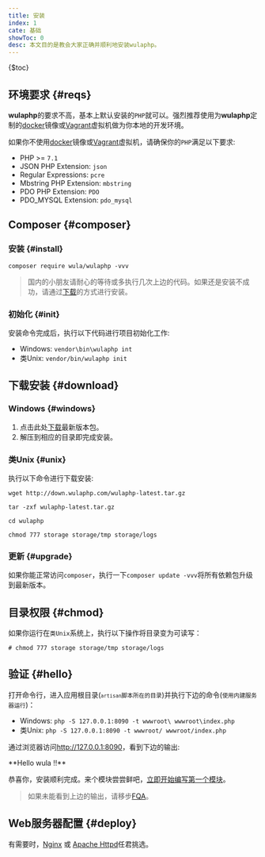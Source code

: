 ```yaml
---
title: 安装
index: 1
cate: 基础
showToc: 0
desc: 本文目的是教会大家正确并顺利地安装wulaphp。
---
```


{$toc}

## 环境要求 {#reqs}

**wulaphp**的要求不高，基本上默认安装的`PHP`就可以。强烈推荐使用为**wulaphp**定制的[docker](docker.md)镜像或[Vagrant](vagrant.md)虚拟机做为你本地的开发环境。

如果你不使用[docker](docker.md)镜像或[Vagrant](vagrant.md)虚拟机，请确保你的`PHP`满足以下要求:

- PHP >= `7.1`
- JSON PHP Extension: `json`
- Regular Expressions: `pcre`
- Mbstring PHP Extension: `mbstring`
- PDO PHP Extension: `PDO`
- PDO_MYSQL Extension: `pdo_mysql`

## Composer {#composer}

### 安装 {#install}

`composer require wula/wulaphp -vvv`

> 国内的小朋友请耐心的等待或多执行几次上边的代码。如果还是安装不成功，请通过[下载](#download)的方式进行安装。

### 初始化 {#init}

安装命令完成后，执行以下代码进行项目初始化工作:

- Windows: `vendor\bin\wulaphp int`
- 类Unix:  `vendor/bin/wulaphp init`

## 下载安装 {#download}

### Windows {#windows}

1. 点击此处[下载](http://down.wulaphp.com/wulaphp-latest.zip)最新版本包。
2. 解压到相应的目录即完成安装。

### 类Unix {#unix}

执行以下命令进行下载安装:

`wget http://down.wulaphp.com/wulaphp-latest.tar.gz`

`tar -zxf wulaphp-latest.tar.gz`

`cd wulaphp`

`chmod 777 storage storage/tmp storage/logs`

### 更新 {#upgrade}

如果你能正常访问`composer`，执行一下`composer update -vvv`将所有依赖包升级到最新版本。

## 目录权限 {#chmod}

如果你运行在`类Unix`系统上，执行以下操作将目录变为可读写：

`# chmod 777 storage storage/tmp storage/logs`

## 验证 {#hello}

打开命令行，进入应用根目录(<small markdown=1>`artisan`脚本所在的目录</small>)并执行下边的命令(<small>使用内建服务器运行</small>)：

- Windows: `php -S 127.0.0.1:8090 -t wwwroot\ wwwroot\index.php`
- 类Unix: `php -S 127.0.0.1:8090 -t wwwroot/ wwwroot/index.php`

通过浏览器访问<a href="http://127.0.0.1:8090" target="_blank">http://127.0.0.1:8090</a>，看到下边的输出:

<p class="success" markdown=1>
**Hello wula !!**
</p>

恭喜你，安装顺利完成。来个模块尝尝鲜吧，[立即开始编写第一个模块](start.md)。

> 如果未能看到上边的输出，请移步[FQA](../fqa.md#install)。

## Web服务器配置 {#deploy}

有需要时，[Nginx](nginx.md) 或 [Apache Httpd](httpd.md)任君挑选。
